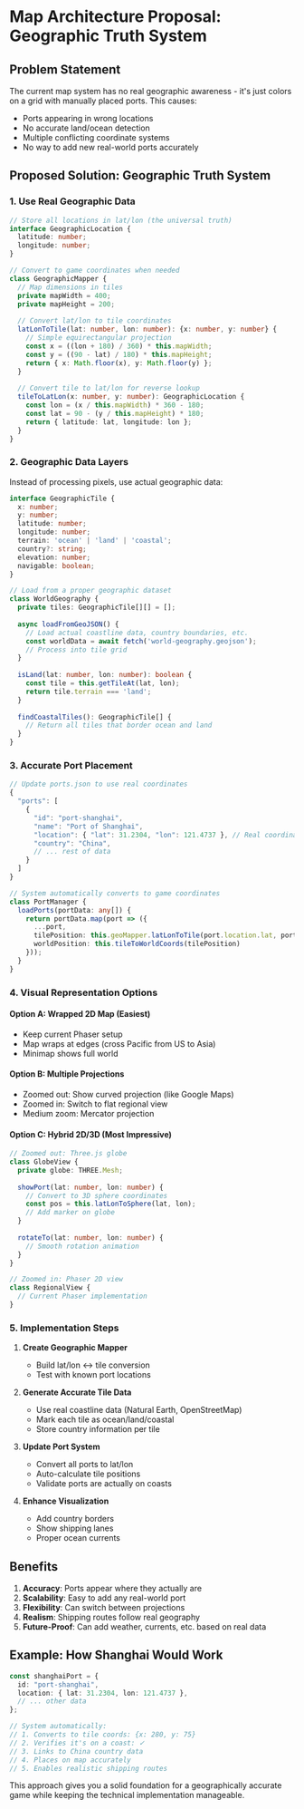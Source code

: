 # Map Architecture Proposal: Geographic Truth System

## Problem Statement
The current map system has no real geographic awareness - it's just colors on a grid with manually placed ports. This causes:
- Ports appearing in wrong locations
- No accurate land/ocean detection
- Multiple conflicting coordinate systems
- No way to add new real-world ports accurately

## Proposed Solution: Geographic Truth System

### 1. **Use Real Geographic Data**
```typescript
// Store all locations in lat/lon (the universal truth)
interface GeographicLocation {
  latitude: number;
  longitude: number;
}

// Convert to game coordinates when needed
class GeographicMapper {
  // Map dimensions in tiles
  private mapWidth = 400;
  private mapHeight = 200;
  
  // Convert lat/lon to tile coordinates
  latLonToTile(lat: number, lon: number): {x: number, y: number} {
    // Simple equirectangular projection
    const x = ((lon + 180) / 360) * this.mapWidth;
    const y = ((90 - lat) / 180) * this.mapHeight;
    return { x: Math.floor(x), y: Math.floor(y) };
  }
  
  // Convert tile to lat/lon for reverse lookup
  tileToLatLon(x: number, y: number): GeographicLocation {
    const lon = (x / this.mapWidth) * 360 - 180;
    const lat = 90 - (y / this.mapHeight) * 180;
    return { latitude: lat, longitude: lon };
  }
}
```

### 2. **Geographic Data Layers**
Instead of processing pixels, use actual geographic data:

```typescript
interface GeographicTile {
  x: number;
  y: number;
  latitude: number;
  longitude: number;
  terrain: 'ocean' | 'land' | 'coastal';
  country?: string;
  elevation: number;
  navigable: boolean;
}

// Load from a proper geographic dataset
class WorldGeography {
  private tiles: GeographicTile[][] = [];
  
  async loadFromGeoJSON() {
    // Load actual coastline data, country boundaries, etc.
    const worldData = await fetch('world-geography.geojson');
    // Process into tile grid
  }
  
  isLand(lat: number, lon: number): boolean {
    const tile = this.getTileAt(lat, lon);
    return tile.terrain === 'land';
  }
  
  findCoastalTiles(): GeographicTile[] {
    // Return all tiles that border ocean and land
  }
}
```

### 3. **Accurate Port Placement**
```typescript
// Update ports.json to use real coordinates
{
  "ports": [
    {
      "id": "port-shanghai",
      "name": "Port of Shanghai",
      "location": { "lat": 31.2304, "lon": 121.4737 }, // Real coordinates
      "country": "China",
      // ... rest of data
    }
  ]
}

// System automatically converts to game coordinates
class PortManager {
  loadPorts(portData: any[]) {
    return portData.map(port => ({
      ...port,
      tilePosition: this.geoMapper.latLonToTile(port.location.lat, port.location.lon),
      worldPosition: this.tileToWorldCoords(tilePosition)
    }));
  }
}
```

### 4. **Visual Representation Options**

#### Option A: Wrapped 2D Map (Easiest)
- Keep current Phaser setup
- Map wraps at edges (cross Pacific from US to Asia)
- Minimap shows full world

#### Option B: Multiple Projections
- Zoomed out: Show curved projection (like Google Maps)
- Zoomed in: Switch to flat regional view
- Medium zoom: Mercator projection

#### Option C: Hybrid 2D/3D (Most Impressive)
```typescript
// Zoomed out: Three.js globe
class GlobeView {
  private globe: THREE.Mesh;
  
  showPort(lat: number, lon: number) {
    // Convert to 3D sphere coordinates
    const pos = this.latLonToSphere(lat, lon);
    // Add marker on globe
  }
  
  rotateTo(lat: number, lon: number) {
    // Smooth rotation animation
  }
}

// Zoomed in: Phaser 2D view
class RegionalView {
  // Current Phaser implementation
}
```

### 5. **Implementation Steps**

1. **Create Geographic Mapper**
   - Build lat/lon ↔ tile conversion
   - Test with known port locations

2. **Generate Accurate Tile Data**
   - Use real coastline data (Natural Earth, OpenStreetMap)
   - Mark each tile as ocean/land/coastal
   - Store country information per tile

3. **Update Port System**
   - Convert all ports to lat/lon
   - Auto-calculate tile positions
   - Validate ports are actually on coasts

4. **Enhance Visualization**
   - Add country borders
   - Show shipping lanes
   - Proper ocean currents

## Benefits

1. **Accuracy**: Ports appear where they actually are
2. **Scalability**: Easy to add any real-world port
3. **Flexibility**: Can switch between projections
4. **Realism**: Shipping routes follow real geography
5. **Future-Proof**: Can add weather, currents, etc. based on real data

## Example: How Shanghai Would Work

```typescript
const shanghaiPort = {
  id: "port-shanghai",
  location: { lat: 31.2304, lon: 121.4737 },
  // ... other data
};

// System automatically:
// 1. Converts to tile coords: {x: 280, y: 75}
// 2. Verifies it's on a coast: ✓
// 3. Links to China country data
// 4. Places on map accurately
// 5. Enables realistic shipping routes
```

This approach gives you a solid foundation for a geographically accurate game while keeping the technical implementation manageable.